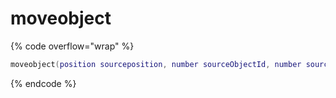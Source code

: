 # moveobject


{% code overflow="wrap" %}
```lua
moveobject(position sourceposition, number sourceObjectId, number sourceStackPos, position destPosition, number amount)   
```
{% endcode %}
